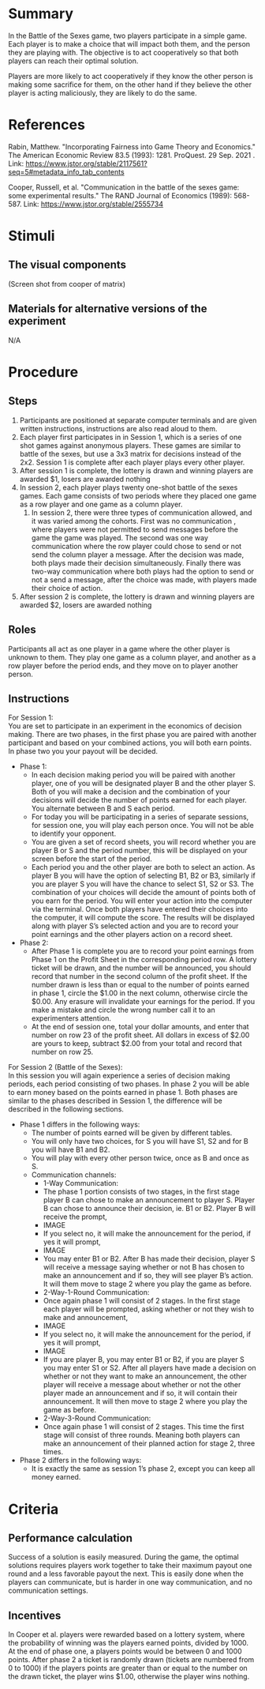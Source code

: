 # Summary
In the Battle of the Sexes game, two players participate in a simple game.  Each player is to make a choice that will impact both them, and the person they are playing with.  The objective is to act cooperatively so that both players can reach their optimal solution.

Players are more likely to act cooperatively if they know the other person is making some sacrifice for them, on the other hand if they believe the other player is acting maliciously, they are likely to do the same.

# References

Rabin, Matthew. "Incorporating Fairness into Game Theory and Economics." The American Economic Review 83.5 (1993): 1281. ProQuest. 29 Sep. 2021 .
Link: https://www.jstor.org/stable/2117561?seq=5#metadata_info_tab_contents

Cooper, Russell, et al. "Communication in the battle of the sexes game: some experimental results." The RAND Journal of Economics (1989): 568-587.
Link: https://www.jstor.org/stable/2555734

# Stimuli
## The visual components
(Screen shot from cooper of matrix)
## Materials for alternative versions of the experiment 
N/A

# Procedure
## Steps
1. Participants are positioned at separate computer terminals and are given written instructions, instructions are also read aloud to them.
2. Each player first participates in in Session 1, which is a series of one shot games against anonymous players. These games are similar to battle of the sexes, but use a 3x3 matrix for decisions instead of the 2x2.  Session 1 is complete after each player plays every other player.
3. After session 1 is complete, the lottery is drawn and winning players are awarded $1, losers are awarded nothing
4. In session 2, each player plays twenty one-shot battle of the sexes games.  Each game consists of two periods where they placed one game as a row player and one game as a column player.
    1. In session 2, there were three types of communication allowed, and it was varied among the cohorts. First was no communication , where players were not permitted to send messages before the game the game was played.  The second was one way communication where the row player could chose to send or not send the column player a message.  After the decision was made, both plays made their decision simultaneously.  Finally there was two-way communication where both plays had the option to send or not a send a message, after the choice was made, with players made their choice of action.
5. After session 2 is complete, the lottery is drawn and winning players are awarded $2, losers are awarded nothing

## Roles 
Participants all act as one player in a game where the other player is unknown to them.  They play one game as a column player, and another as a row player before the period ends, and they move on to player another person.

## Instructions
For Session 1:  
You are set to participate in an experiment in the economics of decision making.  There are two phases, in the first phase you are paired with another participant and based on your combined actions, you will both earn points.  In phase two you your payout will be decided.  
- Phase 1:
    - In each decision making period you will be paired with another player, one of you will be designated player B and the other player S.  Both of you will make a decision and the combination of your decisions will decide the number of points earned for each player.  You alternate between B and S each period. 
    - For today you will be participating in a series of separate sessions, for session one, you will play each person once.  You will not be able to identify your opponent.
    - You are given a set of record sheets, you will record whether you are player B or S and the period number, this will be displayed on your screen before the start of the period.
    - Each period you and the other player are both to select an action.  As player B you will have the option of selecting B1, B2 or B3, similarly if you are player S you will have the chance to select S1, S2 or S3.  The combination of your choices will decide the amount of points both of you earn for the period.  You will enter your action into the computer via the terminal.  Once both players have entered their choices into the computer, it will compute the score.  The results will be displayed along with player S’s selected action and you are to record your point earnings and the other players action on a record sheet.
- Phase 2:
    - After Phase 1 is complete you are to record your point earnings from Phase 1 on the Profit Sheet in the corresponding period row.  A lottery ticket will be drawn, and the number will be announced, you should record that number in the second column of the profit sheet.  If the number drawn is less than or equal to the number of points earned in phase 1, circle the $1.00 in the next column, otherwise circle the $0.00.  Any erasure will invalidate your earnings for the period.  If you make a mistake and circle the wrong number call it to an experimenters attention.
    - At the end of session one, total your dollar amounts, and enter that number on row 23 of the profit sheet.  All dollars in excess of $2.00 are yours to keep, subtract $2.00 from your total and record that number on row 25.

For Session 2 (Battle of the Sexes):  
In this session you will again experience a series of decision making periods, each period consisting of two phases.  In phase 2 you will be able to earn money based on the points earned in phase 1.  Both phases are similar to the phases described in Session 1, the difference will be described in the following sections.
- Phase 1 differs in the following ways:
    - The number of points earned will be given by different tables.
    - You will only have two choices, for S you will have S1, S2 and for B you will have B1 and B2.
    - You will play with every other person twice, once as B and once as S.
    - Communication channels:
        - 1-Way Communication: 
        - The phase 1 portion consists of two stages, in the first stage player B can chose to make an announcement to player S.  Player B can chose to announce their decision, ie. B1 or B2.  Player B will receive the prompt,
        - IMAGE
        - If you select no, it will make the announcement for the period, if yes it will prompt,
        - IMAGE
        - You may enter B1 or B2.  After B has made their decision, player S will receive a message saying whether or not B has chosen to make an announcement and if so, they will see player B’s action.  It will them move to stage 2 where you play the game as before.
        - 2-Way-1-Round Communication:
        - Once again phase 1 will consist of 2 stages.  In the first stage each player will be prompted, asking whether or not they wish to make and announcement,
        - IMAGE
        - If you select no, it will make the announcement for the period, if yes it will prompt,
        - IMAGE
        - If you are player B, you may enter B1 or B2, if you are player S you may enter S1 or S2.  After all players have made a decision on whether or not they want to make an announcement, the other player will receive a message about whether or not the other player made an announcement and if so, it will contain their announcement.  It will then move to stage 2 where you play the game as before.
        - 2-Way-3-Round Communication:
        - Once again phase 1 will consist of 2 stages.  This time the first stage will consist of three rounds. Meaning both players can make an announcement of their planned action for stage 2, three times.
- Phase 2 differs in the following ways:
    - It is exactly the same as session 1’s phase 2, except you can keep all money earned.

# Criteria
## Performance calculation
Success of a solution is easily measured.  During the game, the optimal solutions requires players work together to take their maximum payout one round and a less favorable payout the next.  This is easily done when the players can communicate, but is harder in one way communication, and no communication settings.

## Incentives
In Cooper et al. players were rewarded based on a lottery system, where the probability of winning was the players earned points, divided by 1000.  At the end of phase one, a players points would be between 0 and 1000 points.  After phase 2 a ticket is randomly drawn (tickets are numbered from 0 to 1000) if the players points are greater than or equal to the number on the drawn ticket, the player wins $1.00, otherwise the player wins nothing.
